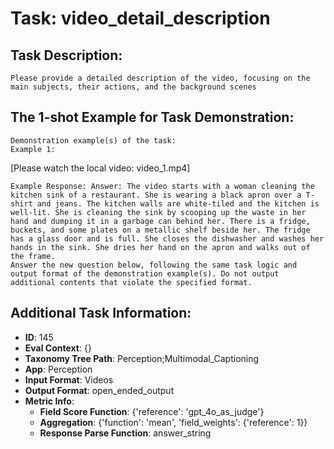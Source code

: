 # Task: video_detail_description

## Task Description:

```
Please provide a detailed description of the video, focusing on the main subjects, their actions, and the background scenes
```

## The 1-shot Example for Task Demonstration:

```
Demonstration example(s) of the task:
Example 1:
```

[Please watch the local video: video_1.mp4]

```
Example Response: Answer: The video starts with a woman cleaning the kitchen sink of a restaurant. She is wearing a black apron over a T-shirt and jeans. The kitchen walls are white-tiled and the kitchen is well-lit. She is cleaning the sink by scooping up the waste in her hand and dumping it in a garbage can behind her. There is a fridge, buckets, and some plates on a metallic shelf beside her. The fridge has a glass door and is full. She closes the dishwasher and washes her hands in the sink. She dries her hand on the apron and walks out of the frame.
Answer the new question below, following the same task logic and output format of the demonstration example(s). Do not output additional contents that violate the specified format.
```

## Additional Task Information:

- **ID**: 145
- **Eval Context**: {}
- **Taxonomy Tree Path**: Perception;Multimodal_Captioning
- **App**: Perception
- **Input Format**: Videos
- **Output Format**: open_ended_output
- **Metric Info**:
  - **Field Score Function**: {'reference': 'gpt_4o_as_judge'}
  - **Aggregation**: {'function': 'mean', 'field_weights': {'reference': 1}}
  - **Response Parse Function**: answer_string
